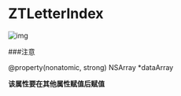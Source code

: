 # ZTLetterIndex

![img](https://github.com/JoviZT/ZTLetterIndex/raw/master/ScreenShot.gif)  

###注意

@property(nonatomic, strong) NSArray *dataArray

**该属性要在其他属性赋值后赋值**
